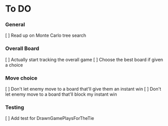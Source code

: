 ﻿# To DO

### General
[ ] Read up on Monte Carlo tree search

### Overall Board
[ ] Actually start tracking the overall game
[ ] Choose the best board if given a choice

### Move choice
[ ] Don't let enemy move to a board that'll give them an instant win
[ ] Don't let enemy move to a board that'll block my instant win

### Testing
[ ] Add test for DrawnGamePlaysForTheTie